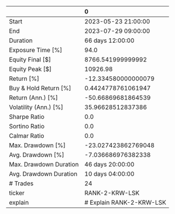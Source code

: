 |                        | 0                        |
|:-----------------------|:-------------------------|
| Start                  | 2023-05-23 21:00:00      |
| End                    | 2023-07-29 09:00:00      |
| Duration               | 66 days 12:00:00         |
| Exposure Time [%]      | 94.0                     |
| Equity Final [$]       | 8766.541999999992        |
| Equity Peak [$]        | 10926.98                 |
| Return [%]             | -12.334580000000079      |
| Buy & Hold Return [%]  | 0.4424778761061947       |
| Return (Ann.) [%]      | -50.66869681864539       |
| Volatility (Ann.) [%]  | 35.96628512837386        |
| Sharpe Ratio           | 0.0                      |
| Sortino Ratio          | 0.0                      |
| Calmar Ratio           | 0.0                      |
| Max. Drawdown [%]      | -23.027423862769048      |
| Avg. Drawdown [%]      | -7.036686976382338       |
| Max. Drawdown Duration | 46 days 20:00:00         |
| Avg. Drawdown Duration | 10 days 04:00:00         |
| # Trades               | 24                       |
| ticker                 | RANK-2-KRW-LSK           |
| explain                | # Explain RANK-2-KRW-LSK |